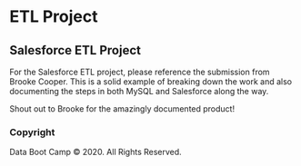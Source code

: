 # ETL Project

## Salesforce ETL Project

For the Salesforce ETL project, please reference the submission from Brooke Cooper. This is a solid example of breaking down the work and also documenting the steps in both MySQL and Salesforce along the way.

Shout out to Brooke for the amazingly documented product!

### Copyright

Data Boot Camp © 2020. All Rights Reserved.